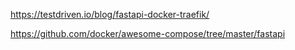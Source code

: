 https://testdriven.io/blog/fastapi-docker-traefik/

https://github.com/docker/awesome-compose/tree/master/fastapi